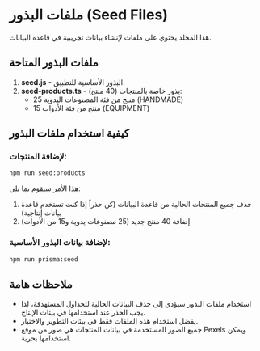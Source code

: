 # ملفات البذور (Seed Files)

هذا المجلد يحتوي على ملفات لإنشاء بيانات تجريبية في قاعدة البيانات.

## ملفات البذور المتاحة

1. **seed.js** - البذور الأساسية للتطبيق.
2. **seed-products.ts** - بذور خاصة بالمنتجات (40 منتج):
   - 25 منتج من فئة المصنوعات اليدوية (HANDMADE)
   - 15 منتج من فئة الأدوات (EQUIPMENT)

## كيفية استخدام ملفات البذور

### لإضافة المنتجات:

```bash
npm run seed:products
```

هذا الأمر سيقوم بما يلي:

1. حذف جميع المنتجات الحالية من قاعدة البيانات (كن حذراً إذا كنت تستخدم قاعدة بيانات إنتاجية)
2. إضافة 40 منتج جديد (25 مصنوعات يدوية و15 من الأدوات)

### لإضافة بيانات البذور الأساسية:

```bash
npm run prisma:seed
```

## ملاحظات هامة

- استخدام ملفات البذور سيؤدي إلى حذف البيانات الحالية للجداول المستهدفة، لذا يجب الحذر عند استخدامها في بيئات الإنتاج.
- يفضل استخدام هذه الملفات فقط في بيئات التطوير والاختبار.
- جميع الصور المستخدمة في بيانات المنتجات هي صور من موقع Pexels ويمكن استخدامها بحرية.
